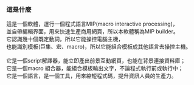 ### 這是什麼
  這是一個軟體，運行一個程式語言MIP(macro interactive processing)， <br>
  並自帶編輯界面，用來快速生產商用網頁，所以本軟體稱為MIP builder。 <br>
  它認識幾十個既定動詞，所以它能操控電腦主機， <br>
  也能識別模板(巨集、宏、macro)，所以它能組合模板成其他語言去操控主機。<br>
  <br>
  它是一個script解譯器，能立即產出前景互動網頁，也能在背景連接資料庫；<br>
  它是一個macro 組合器，能組合模板輸出文字，不論程式執行前或執行中；<br>
  它是一個語言，是一個工具，用來縮短程式碼，提升資訊人員的生產力。<br>
